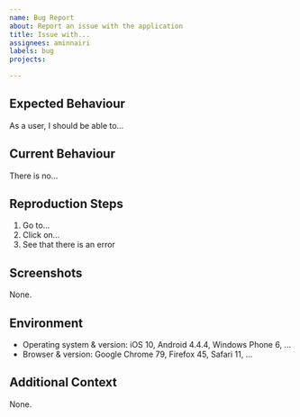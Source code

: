 ```yaml
---
name: Bug Report
about: Report an issue with the application
title: Issue with...
assignees: aminnairi
labels: bug
projects: 

---
```


## Expected Behaviour

As a user, I should be able to...

## Current Behaviour

There is no...

## Reproduction Steps

1. Go to...
2. Click on...
3. See that there is an error

## Screenshots

None.

## Environment

- Operating system & version: iOS 10, Android 4.4.4, Windows Phone 6, ...
- Browser & version: Google Chrome 79, Firefox 45, Safari 11, ...

## Additional Context

None.
